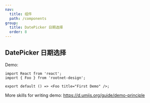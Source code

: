 ```yaml
---
nav:
  title: 组件
  path: /components
group:
  title: DatePicker 日期选择
  order: 8
---
```


## DatePicker 日期选择

Demo:

```tsx
import React from 'react';
import { Foo } from 'rootnet-design';

export default () => <Foo title="First Demo" />;
```

More skills for writing demo: https://d.umijs.org/guide/demo-principle
